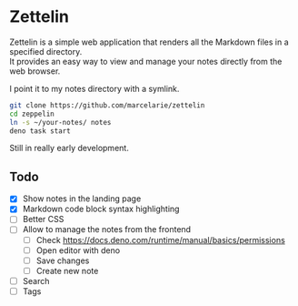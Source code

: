 # Zettelin

Zettelin is a simple web application that renders all the Markdown files in a
specified directory.   
It provides an easy way to view and manage your notes
directly from the web browser.

I point it to my notes directory with a symlink.

```bash
git clone https://github.com/marcelarie/zettelin
cd zeppelin
ln -s ~/your-notes/ notes
deno task start
```

Still in really early development.

## Todo

- [x] Show notes in the landing page
- [x] Markdown code block syntax highlighting
- [ ] Better CSS
- [ ] Allow to manage the notes from the frontend
  - [ ] Check https://docs.deno.com/runtime/manual/basics/permissions
  - [ ] Open editor with deno
  - [ ] Save changes
  - [ ] Create new note
- [ ] Search
- [ ] Tags
